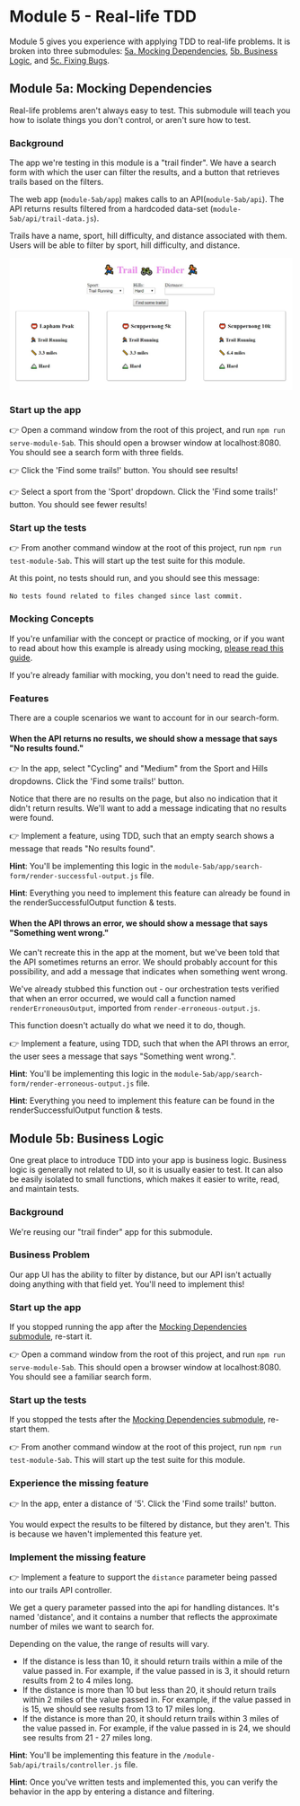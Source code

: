 # Module 5 - Real-life TDD

Module 5 gives you experience with applying TDD to real-life problems. It is broken into three submodules: [5a. Mocking Dependencies](#module-5a-mocking-dependencies), [5b. Business Logic](#module-5b-business-logic), and [5c. Fixing Bugs](../module-5c/README.md#module-5c-fixing-bugs).

## Module 5a: Mocking Dependencies

Real-life problems aren't always easy to test. This submodule will teach you how to isolate things you don't control, or aren't sure how to test.

### Background

The app we're testing in this module is a "trail finder". We have a search form with which the user can filter the results, and a button that retrieves trails based on the filters.

The web app (`module-5ab/app`) makes calls to an API(`module-5ab/api`). The API returns results filtered from a hardcoded data-set (`module-5ab/api/trail-data.js`).

Trails have a name, sport, hill difficulty, and distance associated with them. Users will be able to filter by sport, hill difficulty, and distance.

![Trailfinder app](docs/app.jpg)

### Start up the app

&#128073; Open a command window from the root of this project, and run `npm run serve-module-5ab`. This should open a browser window at localhost:8080. You should see a search form with three fields.

&#128073; Click the 'Find some trails!' button. You should see results!

&#128073; Select a sport from the 'Sport' dropdown. Click the 'Find some trails!' button. You should see fewer results!

### Start up the tests

&#128073; From another command window at the root of this project, run `npm run test-module-5ab`. This will start up the test suite for this module.

At this point, no tests should run, and you should see this message: 

`No tests found related to files changed since last commit.`

### Mocking Concepts

If you're unfamiliar with the concept or practice of mocking, or if you want to read about how this example is already using mocking, [please read this guide](MOCKING.md).

If you're already familiar with mocking, you don't need to read the guide. 

### Features

There are a couple scenarios we want to account for in our search-form. 

#### When the API returns no results, we should show a message that says "No results found." 

&#128073; In the app, select "Cycling" and "Medium" from the Sport and Hills dropdowns. Click the 'Find some trails!' button. 

Notice that there are no results on the page, but also no indication that it didn't return results. We'll want to add a message indicating that no results were found.

&#128073; Implement a feature, using TDD, such that an empty search shows a message that reads "No results found". 

**Hint**: You'll be implementing this logic in the `module-5ab/app/search-form/render-successful-output.js` file.

**Hint**: Everything you need to implement this feature can already be found in the renderSuccessfulOutput function & tests.

#### When the API throws an error, we should show a message that says "Something went wrong."

We can't recreate this in the app at the moment, but we've been told that the API sometimes returns an error. We should probably account for this possibility, and add a message that indicates when something went wrong.

We've already stubbed this function out - our orchestration tests verified that when an error occurred, we would call a function named `renderErroneousOutput`, imported from `render-erroneous-output.js`. 

This function doesn't actually do what we need it to do, though.

&#128073; Implement a feature, using TDD, such that when the API throws an error, the user sees a message that says "Something went wrong.". 

**Hint**: You'll be implementing this logic in the `module-5ab/app/search-form/render-erroneous-output.js` file.

**Hint**: Everything you need to implement this feature can be found in the renderSuccessfulOutput function & tests.


## Module 5b: Business Logic

One great place to introduce TDD into your app is business logic. Business logic is generally not related to UI, so it is usually easier to test. It can also be easily isolated to small functions, which makes it easier to write, read, and maintain tests. 

### Background

We're reusing our "trail finder" app for this submodule.

### Business Problem

Our app UI has the ability to filter by distance, but our API isn't actually doing anything with that field yet. You'll need to implement this!

### Start up the app

If you stopped running the app after the [Mocking Dependencies submodule](#mocking-dependencies), re-start it.

&#128073; Open a command window from the root of this project, and run `npm run serve-module-5ab`. This should open a browser window at localhost:8080. You should see a familiar search form.

### Start up the tests

If you stopped the tests after the [Mocking Dependencies submodule](#mocking-dependencies), re-start them.

&#128073; From another command window at the root of this project, run `npm run test-module-5ab`. This will start up the test suite for this module.

### Experience the missing feature

&#128073; In the app, enter a distance of '5'. Click the 'Find some trails!' button.

You would expect the results to be filtered by distance, but they aren't. This is because we haven't implemented this feature yet.

### Implement the missing feature

&#128073; Implement a feature to support the `distance` parameter being passed into our trails API controller.

We get a query parameter passed into the api for handling distances. It's named 'distance', and it contains a number that reflects the approximate number of miles we want to search for.

Depending on the value, the range of results will vary.

* If the distance is less than 10, it should return trails within a mile of the value passed in. For example, if the value passed in is 3, it should return results from 2 to 4 miles long.
* If the distance is more than 10 but less than 20, it should return trails within 2 miles of the value passed in. For example, if the value passed in is 15, we should see results from 13 to 17 miles long.
* If the distance is more than 20, it should return trails within 3 miles of the value passed in. For example, if the value passed in is 24, we should see results from 21 - 27 miles long.

**Hint**: You'll be implementing this feature in the `/module-5ab/api/trails/controller.js` file.

**Hint**: Once you've written tests and implemented this, you can verify the behavior in the app by entering a distance and filtering.
